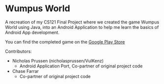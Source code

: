 # Wumpus World

A recreation of my CS121 Final Project where we created the game Wumpus World using Java, into an Android Application to help me learn the basics of Android App development.

You can find the completed game on the [Google Play Store](https://play.google.com/store/apps/details?id=com.scorchgames.wumpusworldapp)

Contributors:
- Nicholas Prussen (nicholasprussen/VulKenz)
  - Android Application Port, Co-partner of original project code
- Chase Farrar
  - Co-partner of original project code
